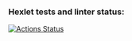 ### Hexlet tests and linter status:
[![Actions Status](https://github.com/alexandergolovko/frontend-project-lvl1/workflows/hexlet-check/badge.svg)](https://github.com/alexandergolovko/frontend-project-lvl1/actions)